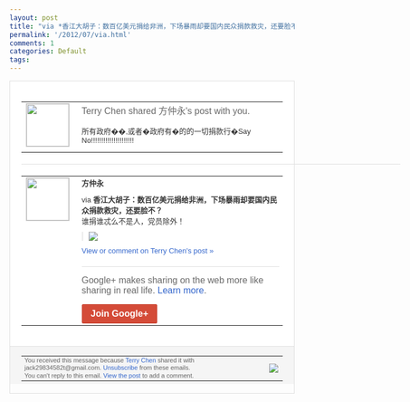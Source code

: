 ```yaml
---
layout: post
title: "via *香江大胡子：数百亿美元捐给非洲，下场暴雨却要国内民众捐款救灾，还要脸不？..."
permalink: '/2012/07/via.html'
comments: 1
categories: Default
tags: 
---
```

<div style="border:solid 1px #dfdfdf;color:#686868;font:13px Arial"><div style="background-color:#fff;padding:20px;"><table cellpadding="0" cellspacing="0"><tr><td style="padding-right:15px;vertical-align:top"><a href="https://plus.google.com/_/notifications/emlink?emrecipient=110200756825219614165&amp;emid=CPCzk-rLsbECFUQv3AodTF0AAA&amp;path=%2F108643996575278738906&amp;dt=1343108168347&amp;uob=8"><img height="75" src="https://lh3.googleusercontent.com/-KKRGTyJ5Bl0/AAAAAAAAAAI/AAAAAAAAEEY/jllxqER5dCk/s75-c-k-a/photo.jpg" style="border:solid 1px #cccccc;" width="75"/></a></td><td style="width:578px;color:#333;font:13px Arial;vertical-align:top;"><div style="color:#686868;font:16px Arial;;padding-bottom:15px">Terry Chen shared 方仲永's post with you.</div><div style="padding-bottom:10px">所有政府��,或者�政府有�的的一切捐款<wbr/>行�Say No!!!!!!!!!!!!!!!!!!<wbr/>!!!</div></td></tr></table><div style="margin:20px 0;border-bottom:solid 1px #dfdfdf;width:670px;"></div><table cellpadding="0" cellspacing="0"><tr><td style="padding-right:15px;vertical-align:top"><a href="https://plus.google.com/_/notifications/emlink?emrecipient=110200756825219614165&amp;emid=CPCzk-rLsbECFUQv3AodTF0AAA&amp;path=%2F106943815587157551682&amp;dt=1343108168347&amp;uob=8"><img height="75" src="https://lh3.googleusercontent.com/-SqDopTA4t5M/AAAAAAAAAAI/AAAAAAAAfm4/BiHUXDy0i-k/s75-c-k-a/photo.jpg" style="border:solid 1px #cccccc;" width="75"/></a></td><td style="width:578px;color:#333;font:13px Arial;vertical-align:top;"><div style="font-weight:bold;padding-bottom:10px">方仲永</div><div style="padding-bottom:10px">via <b>香江大胡子：数百亿美元捐给非洲，下场暴雨<wbr/>却要国内民众捐款救灾，还要脸不？</b><br/>谁捐谁忒<wbr/>么不是人，党员除外！</div><div style="margin-bottom:10px;padding-left:10px; border-left:2px solid #EAEAEA"><span style="margin-right:5px"><a href="https://plus.google.com/_/notifications/emlink?emrecipient=110200756825219614165&amp;emid=CPCzk-rLsbECFUQv3AodTF0AAA&amp;path=%2F108643996575278738906%2Fposts%2FS7mN7gCyReu%3Fgpinv%3DAMIXal9CCxmJVf3Ofo6jf13I8nQNvd8EBPGF4tqjEpOwQS4R4dzNaxFip0oa8EiiBGEwxkGagXO1k6d9LzMHVz59Xitqu12I3tpnM6tjnxsla4AGVU4QlPU&amp;dt=1343108168347&amp;uob=8" style="zSoyz;"><img border="0" src="https://lh3.googleusercontent.com/-98SVsdOBuSo/UA4W3J5Mk_I/AAAAAAAAz0k/g7ZBScewCqU/w160/003.png" style="max-height:200px;max-width:275px"/></a></span></div><a href="https://plus.google.com/_/notifications/emlink?emrecipient=110200756825219614165&amp;emid=CPCzk-rLsbECFUQv3AodTF0AAA&amp;path=%2F108643996575278738906%2Fposts%2FS7mN7gCyReu%3Fgpinv%3DAMIXal9CCxmJVf3Ofo6jf13I8nQNvd8EBPGF4tqjEpOwQS4R4dzNaxFip0oa8EiiBGEwxkGagXO1k6d9LzMHVz59Xitqu12I3tpnM6tjnxsla4AGVU4QlPU&amp;dt=1343108168347&amp;uob=8" style="color:#3366CC;text-decoration:none;">View or comment on Terry Chen's post »</a><div style="margin-top:20px;border-top:solid 1px #dfdfdf"><div style="padding:15px 0;color:#686868;font:16px Arial;">Google+ makes sharing on the web more like sharing in real life. <a href="http://www.google.com/+/learnmore/" style="color:#3366CC;text-decoration:none;">Learn more</a>.</div><a href="https://plus.google.com/_/notifications/emlink?emrecipient=110200756825219614165&amp;emid=CPCzk-rLsbECFUQv3AodTF0AAA&amp;path=%2F%3Fgpinv%3DAMIXal9CCxmJVf3Ofo6jf13I8nQNvd8EBPGF4tqjEpOwQS4R4dzNaxFip0oa8EiiBGEwxkGagXO1k6d9LzMHVz59Xitqu12I3tpnM6tjnxsla4AGVU4QlPU&amp;dt=1343108168347&amp;uob=8" style="display:inline-block;padding:7px 15px;background-color:#d44b38; color:#fff;font-size:16px; font-weight:bold;border-radius:2px;-webkit-border-radius:2px; -moz-border-radius:2px;border:solid 1px #c43b28; white-space:nowrap;text-decoration:none">Join Google+</a></div></td></tr></table></div><div style="border-top:solid 1px #dfdfdf;padding:0 20px; background-color:#f5f5f5"><table cellpadding="0" cellspacing="0" style="height:50px"><tbody><tr><td style="vertical-align:middle;width:100%; color:#636363;font:11px Arial; line-height:120%">You received this message because <a href="https://plus.google.com/_/notifications/emlink?emrecipient=110200756825219614165&amp;emid=CPCzk-rLsbECFUQv3AodTF0AAA&amp;path=%2F108643996575278738906%3Fgpinv%3DAMIXal9CCxmJVf3Ofo6jf13I8nQNvd8EBPGF4tqjEpOwQS4R4dzNaxFip0oa8EiiBGEwxkGagXO1k6d9LzMHVz59Xitqu12I3tpnM6tjnxsla4AGVU4QlPU&amp;dt=1343108168347&amp;uob=8" style="color:#3366CC;text-decoration:none;">Terry Chen</a> shared it with jack29834582t@gmail.com. <a href="https://plus.google.com/_/notifications/emlink?emrecipient=110200756825219614165&amp;emid=CPCzk-rLsbECFUQv3AodTF0AAA&amp;path=%2F_%2Fnonplus%2Femailsettings%3Fgpinv%3DAMIXal9CCxmJVf3Ofo6jf13I8nQNvd8EBPGF4tqjEpOwQS4R4dzNaxFip0oa8EiiBGEwxkGagXO1k6d9LzMHVz59Xitqu12I3tpnM6tjnxsla4AGVU4QlPU%26est%3DADH5u8XVQaaruybOG80_ybW68fwaId11QfZCrfeu5jFf9iCTwka-65QN0wriF3fBFRRo6Q-itI-6RsS_BefefhU3pMQ_HRh08-XJMK3FZVY8wHO6wZNGGTGa-bl9kwAkw6zPMHv6jEYzzB77dKb57TQ3eYx3vuQ00A&amp;dt=1343108168347&amp;uob=8" style="color:#3366CC;text-decoration:none;">Unsubscribe</a> from these emails.<br/>You can't reply to this email. <a href="https://plus.google.com/_/notifications/emlink?emrecipient=110200756825219614165&amp;emid=CPCzk-rLsbECFUQv3AodTF0AAA&amp;path=%2F108643996575278738906%2Fposts%2FS7mN7gCyReu%3Fgpinv%3DAMIXal9CCxmJVf3Ofo6jf13I8nQNvd8EBPGF4tqjEpOwQS4R4dzNaxFip0oa8EiiBGEwxkGagXO1k6d9LzMHVz59Xitqu12I3tpnM6tjnxsla4AGVU4QlPU&amp;dt=1343108168347&amp;uob=8" style="color:#3366CC;text-decoration:none;">View the post</a> to add a comment.<br/></td><td><img src="https://ssl.gstatic.com/s2/oz/images/notifications/logo/google-plus-6617a72bb36cc548861652780c9e6ff1.png"/></td></tr></tbody></table></div></div>